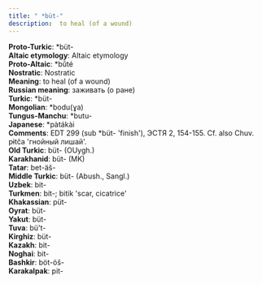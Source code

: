 ```yaml
---
title: " *büt-"
description:  to heal (of a wound)
---
```


<strong>Proto-Turkic</strong>:  *büt-<br>
<strong>Altaic etymology</strong>:  Altaic etymology<br>
<strong> Proto-Altaic</strong>:  *bŭ̀té<br>
<strong>Nostratic</strong>:  Nostratic<br>
<strong>Meaning</strong>:  to heal (of a wound)<br>
<strong>Russian meaning</strong>:  заживать (о ране)<br>
<strong>Turkic</strong>:  *büt-<br>
<strong>Mongolian</strong>:  *bodu(ɣa)<br>
<strong>Tungus-Manchu</strong>:  *butu-<br>
<strong>Japanese</strong>:  *pàtákài<br>
<strong>Comments</strong>:  EDT 299 (sub *büt- 'finish'), ЭСТЯ 2, 154-155. Cf. also Chuv. pɨtča 'гнойный лишай'.<br>
<strong>Old Turkic</strong>:  büt- (OUygh.)<br>
<strong>Karakhanid</strong>:  büt- (MK)<br>
<strong>Tatar</strong>:  bet-äš-<br>
<strong>Middle Turkic</strong>:  büt- (Abush., Sangl.)<br>
<strong>Uzbek</strong>:  bit-<br>
<strong>Turkmen</strong>:  bit-; bitik 'scar, cicatrice'<br>
<strong>Khakassian</strong>:  püt-<br>
<strong>Oyrat</strong>:  büt-<br>
<strong>Yakut</strong>:  büt-<br>
<strong>Tuva</strong>:  bü't-<br>
<strong>Kirghiz</strong>:  büt-<br>
<strong>Kazakh</strong>:  bit-<br>
<strong>Noghai</strong>:  bit-<br>
<strong>Bashkir</strong>:  böt-öš-<br>
<strong>Karakalpak</strong>:  pit-<br>


